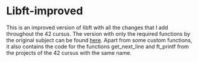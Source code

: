 # Libft-improved

This is an improved version of libft with all the changes that I add throughout the 42 cursus.
The version with only the required functions by the original subject can be found [here](https://github.com/palgarob/Libft).
Apart from some custom functions, it also contains the code for the functions get_next_line
and ft_printf from the projects of the 42 cursus with the same name.
